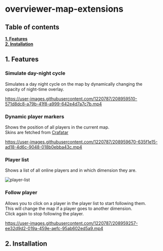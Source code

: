 # overviewer-map-extensions

## Table of contents

**[1. Features](https://github.com/N3bby/overviewer-map-extensions#1-features)**  
**[2. Installation](https://github.com/N3bby/overviewer-map-extensions#2-installation)**

## 1. Features
### Simulate day-night cycle
Simulates a day night cycle on the map by dynamically changing the opacity of night-time overlay.

https://user-images.githubusercontent.com/1220787/208959510-571d8dc8-a79b-41f8-a999-642e4d7a7c7b.mp4

### Dynamic player markers
Shows the position of all players in the current map.  
Skins are fetched from [Crafatar](https://crafatar.com/)

https://user-images.githubusercontent.com/1220787/208959670-635f1e15-ad18-4d6c-9048-018b0ebba43c.mp4

### Player list
Shows a list of all online players and in which dimension they are.

![player-list](https://user-images.githubusercontent.com/1220787/208956548-9148cd98-e575-47e4-a8f2-f7135ac815ab.png)

### Follow player
Allows you to click on a player in the player list to start following them.  
This will change the map if a player goes to another dimension.  
Click again to stop following the player.

https://user-images.githubusercontent.com/1220787/208959257-ee32d9d2-019a-459e-aefc-95ab602ed5a9.mp4

## 2. Installation
